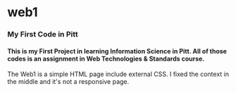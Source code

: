 # web1
### My First Code in Pitt

#### This is my First Project in learning Information Science in Pitt. All of those codes is an assignment in Web Technologies & Standards course.

The Web1 is a simple HTML page include external CSS. I fixed the context in the middle and it's not a responsive page.
